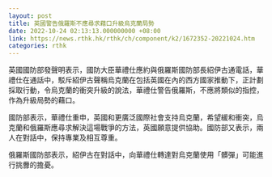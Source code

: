 ```yaml
---
layout: post
title: 英國警告俄羅斯不應尋求藉口升級烏克蘭局勢
date: 2022-10-24 02:13:13.000000000 +08:00
link: https://news.rthk.hk/rthk/ch/component/k2/1672352-20221024.htm
categories: rthk
---
```


英國國防部發聲明表示，國防大臣華禮仕應約與俄羅斯國防部長紹伊古通電話，華禮仕在通話中，駁斥紹伊古聲稱烏克蘭在包括英國在內的西方國家推動下，正計劃採取行動，令烏克蘭的衝突升級的說法，華禮仕警告俄羅斯，不應將類似的指控，作為升級局勢的藉口。

國防部表示，華禮仕重申，英國和更廣泛國際社會支持烏克蘭，希望緩和衝突，烏克蘭和俄羅斯應尋求解決這場戰爭的方法，英國願意提供協助。國防部又表示，兩人在對話中，保持專業及相互尊重。

俄羅斯國防部表示，紹伊古在對話中，向華禮仕轉達對烏克蘭使用「髒彈」可能進行挑釁的擔憂。
